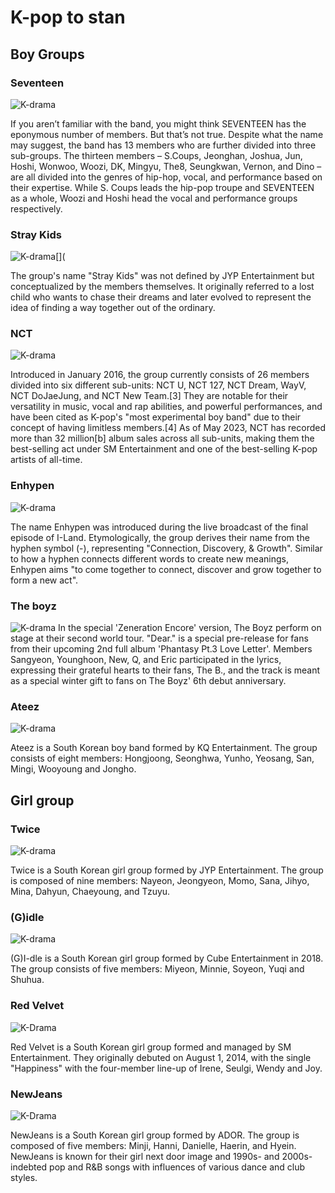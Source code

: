 # K-pop to stan
## Boy Groups

### Seventeen
![K-drama](https://stylecaster.com/wp-content/uploads/2022/11/seventeen.jpg)

If you aren’t familiar with the band, you might think SEVENTEEN has the eponymous number of members. But that’s not true. Despite what the name may suggest, the band has 13 members who are further divided into three sub-groups. The thirteen members – S.Coups, Jeonghan, Joshua, Jun, Hoshi, Wonwoo, Woozi, DK, Mingyu, The8, Seungkwan, Vernon, and Dino – are all divided into the genres of hip-hop, vocal, and performance based on their expertise. While S. Coups leads the hip-pop troupe and SEVENTEEN as a whole, Woozi and Hoshi head the vocal and performance groups respectively.

### Stray Kids
![K-drama[](](https://6.soompi.io/wp-content/uploads/image/20230424062452_stray-kids.jpeg?s=900x600&e=t)

The group's name "Stray Kids" was not defined by JYP Entertainment but conceptualized by the members themselves. It originally referred to a lost child who wants to chase their dreams and later evolved to represent the idea of finding a way together out of the ordinary.

### NCT
![K-drama](https://image.kpopmap.com/2019/01/NCT-Member-Profile.jpg)

Introduced in January 2016, the group currently consists of 26 members divided into six different sub-units: NCT U, NCT 127, NCT Dream, WayV, NCT DoJaeJung, and NCT New Team.[3] They are notable for their versatility in music, vocal and rap abilities, and powerful performances, and have been cited as K-pop's "most experimental boy band" due to their concept of having limitless members.[4] As of May 2023, NCT has recorded more than 32 million[b] album sales across all sub-units, making them the best-selling act under SM Entertainment and one of the best-selling K-pop artists of all-time.

 ### Enhypen 
 ![K-drama](https://imageio.forbes.com/specials-images/imageserve/60de2e927acea5429b9b52b3/0x0.jpg?format=jpg&crop=1998,1333,x1,y0,safe&height=900&width=1600&fit=bounds)

The name Enhypen was introduced during the live broadcast of the final episode of I-Land. Etymologically, the group derives their name from the hyphen symbol (-), representing "Connection, Discovery, & Growth". Similar to how a hyphen connects different words to create new meanings, Enhypen aims "to come together to connect, discover and grow together to form a new act".

 ### The boyz
 ![K-drama](https://i.scdn.co/image/ab6761610000e5eb771aebd54ce149b97c0bb971)
In the special 'Zeneration Encore' version, The Boyz perform on stage at their second world tour. "Dear." is a special pre-release for fans from their upcoming 2nd full album 'Phantasy Pt.3 Love Letter'. Members Sangyeon, Younghoon, New, Q, and Eric participated in the lyrics, expressing their grateful hearts to their fans, The B., and the track is meant as a special winter gift to fans on The Boyz' 6th debut anniversary.

 ### Ateez
 ![K-drama](https://thebiaslistcom.files.wordpress.com/2023/03/ateez-limitless.jpg?w=640)
 
Ateez is a South Korean boy band formed by KQ Entertainment. The group consists of eight members: Hongjoong, Seonghwa, Yunho, Yeosang, San, Mingi, Wooyoung and Jongho.

 ## Girl group

 ### Twice
 ![K-drama](https://www.usmagazine.com/wp-content/uploads/2023/03/Who-Are-TWICE-Everything-to-Know-About-the-Breakthrough-K-Pop-Girl-Group.jpg?quality=86&strip=all)
 
Twice is a South Korean girl group formed by JYP Entertainment. The group is composed of nine members: Nayeon, Jeongyeon, Momo, Sana, Jihyo, Mina, Dahyun, Chaeyoung, and Tzuyu. 

 ### (G)idle
 ![K-drama](https://i.scdn.co/image/ab6761610000e5eb8abd5f97fc52561939ebbc89)
 
(G)I-dle is a South Korean girl group formed by Cube Entertainment in 2018. The group consists of five members: Miyeon, Minnie, Soyeon, Yuqi and Shuhua.

 ### Red Velvet
 ![K-Drama](https://i.scdn.co/image/ab676161000051747719f0625a2fa078a60c85cd)
 
Red Velvet is a South Korean girl group formed and managed by SM Entertainment. They originally debuted on August 1, 2014, with the single "Happiness" with the four-member line-up of Irene, Seulgi, Wendy and Joy.

 ### NewJeans
  ![K-Drama](https://upload.wikimedia.org/wikipedia/commons/thumb/a/a2/NewJeans_X_OLENS_1_%28cropped%29.jpg/800px-NewJeans_X_OLENS_1_%28cropped%29.jpg)

NewJeans is a South Korean girl group formed by ADOR. The group is composed of five members: Minji, Hanni, Danielle, Haerin, and Hyein. NewJeans is known for their girl next door image and 1990s- and 2000s-indebted pop and R&B songs with influences of various dance and club styles.


 

 



